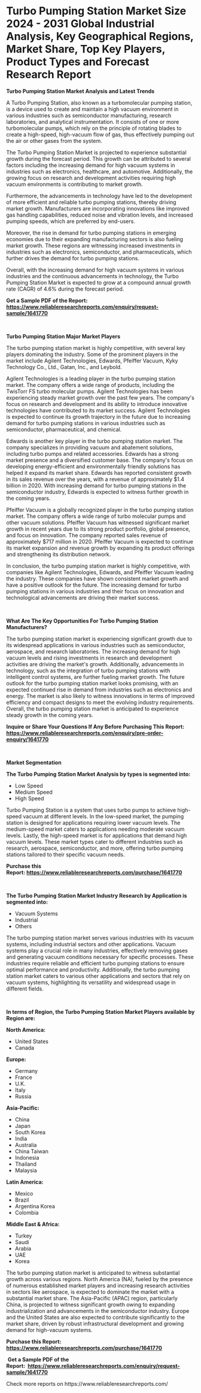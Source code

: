 <p><h1>Turbo Pumping Station Market Size 2024 - 2031 Global Industrial Analysis, Key Geographical Regions, Market Share, Top Key Players, Product Types and Forecast Research Report</h1></p><p><strong>Turbo Pumping Station Market Analysis and Latest Trends</strong></p>
<p><p>A Turbo Pumping Station, also known as a turbomolecular pumping station, is a device used to create and maintain a high vacuum environment in various industries such as semiconductor manufacturing, research laboratories, and analytical instrumentation. It consists of one or more turbomolecular pumps, which rely on the principle of rotating blades to create a high-speed, high-vacuum flow of gas, thus effectively pumping out the air or other gases from the system.</p><p>The Turbo Pumping Station Market is projected to experience substantial growth during the forecast period. This growth can be attributed to several factors including the increasing demand for high vacuum systems in industries such as electronics, healthcare, and automotive. Additionally, the growing focus on research and development activities requiring high vacuum environments is contributing to market growth.</p><p>Furthermore, the advancements in technology have led to the development of more efficient and reliable turbo pumping stations, thereby driving market growth. Manufacturers are incorporating innovations like improved gas handling capabilities, reduced noise and vibration levels, and increased pumping speeds, which are preferred by end-users.</p><p>Moreover, the rise in demand for turbo pumping stations in emerging economies due to their expanding manufacturing sectors is also fueling market growth. These regions are witnessing increased investments in industries such as electronics, semiconductor, and pharmaceuticals, which further drives the demand for turbo pumping stations.</p><p>Overall, with the increasing demand for high vacuum systems in various industries and the continuous advancements in technology, the Turbo Pumping Station Market is expected to grow at a compound annual growth rate (CAGR) of 4.6% during the forecast period.</p></p>
<p><strong>Get a Sample PDF of the Report:&nbsp; <a href="https://www.reliableresearchreports.com/enquiry/request-sample/1641770">https://www.reliableresearchreports.com/enquiry/request-sample/1641770</a></strong></p>
<p>&nbsp;</p>
<p><strong>Turbo Pumping Station Major Market Players</strong></p>
<p><p>The turbo pumping station market is highly competitive, with several key players dominating the industry. Some of the prominent players in the market include Agilent Technologies, Edwards, Pfeiffer Vacuum, Kyky Technology Co., Ltd., Gatan, Inc., and Leybold.</p><p>Agilent Technologies is a leading player in the turbo pumping station market. The company offers a wide range of products, including the TwisTorr FS turbo molecular pumps. Agilent Technologies has been experiencing steady market growth over the past few years. The company's focus on research and development and its ability to introduce innovative technologies have contributed to its market success. Agilent Technologies is expected to continue its growth trajectory in the future due to increasing demand for turbo pumping stations in various industries such as semiconductor, pharmaceutical, and chemical.</p><p>Edwards is another key player in the turbo pumping station market. The company specializes in providing vacuum and abatement solutions, including turbo pumps and related accessories. Edwards has a strong market presence and a diversified customer base. The company's focus on developing energy-efficient and environmentally friendly solutions has helped it expand its market share. Edwards has reported consistent growth in its sales revenue over the years, with a revenue of approximately $1.4 billion in 2020. With increasing demand for turbo pumping stations in the semiconductor industry, Edwards is expected to witness further growth in the coming years.</p><p>Pfeiffer Vacuum is a globally recognized player in the turbo pumping station market. The company offers a wide range of turbo molecular pumps and other vacuum solutions. Pfeiffer Vacuum has witnessed significant market growth in recent years due to its strong product portfolio, global presence, and focus on innovation. The company reported sales revenue of approximately $717 million in 2020. Pfeiffer Vacuum is expected to continue its market expansion and revenue growth by expanding its product offerings and strengthening its distribution network.</p><p>In conclusion, the turbo pumping station market is highly competitive, with companies like Agilent Technologies, Edwards, and Pfeiffer Vacuum leading the industry. These companies have shown consistent market growth and have a positive outlook for the future. The increasing demand for turbo pumping stations in various industries and their focus on innovation and technological advancements are driving their market success.</p></p>
<p>&nbsp;</p>
<p><strong>What Are The Key Opportunities For Turbo Pumping Station Manufacturers?</strong></p>
<p><p>The turbo pumping station market is experiencing significant growth due to its widespread applications in various industries such as semiconductor, aerospace, and research laboratories. The increasing demand for high vacuum levels and rising investments in research and development activities are driving the market's growth. Additionally, advancements in technology, such as the integration of turbo pumping stations with intelligent control systems, are further fueling market growth. The future outlook for the turbo pumping station market looks promising, with an expected continued rise in demand from industries such as electronics and energy. The market is also likely to witness innovations in terms of improved efficiency and compact designs to meet the evolving industry requirements. Overall, the turbo pumping station market is anticipated to experience steady growth in the coming years.</p></p>
<p><strong>Inquire or Share Your Questions If Any Before Purchasing This Report: <a href="https://www.reliableresearchreports.com/enquiry/pre-order-enquiry/1641770">https://www.reliableresearchreports.com/enquiry/pre-order-enquiry/1641770</a></strong></p>
<p>&nbsp;</p>
<p><strong>Market Segmentation</strong></p>
<p><strong>The Turbo Pumping Station Market Analysis by types is segmented into:</strong></p>
<p><ul><li>Low Speed</li><li>Medium Speed</li><li>High Speed</li></ul></p>
<p><p>Turbo Pumping Station is a system that uses turbo pumps to achieve high-speed vacuum at different levels. In the low-speed market, the pumping station is designed for applications requiring lower vacuum levels. The medium-speed market caters to applications needing moderate vacuum levels. Lastly, the high-speed market is for applications that demand high vacuum levels. These market types cater to different industries such as research, aerospace, semiconductor, and more, offering turbo pumping stations tailored to their specific vacuum needs.</p></p>
<p><strong>Purchase this Report:&nbsp;<a href="https://www.reliableresearchreports.com/purchase/1641770">https://www.reliableresearchreports.com/purchase/1641770</a></strong></p>
<p>&nbsp;</p>
<p><strong>The Turbo Pumping Station Market Industry Research by Application is segmented into:</strong></p>
<p><ul><li>Vacuum Systems</li><li>Industrial</li><li>Others</li></ul></p>
<p><p>The turbo pumping station market serves various industries with its vacuum systems, including industrial sectors and other applications. Vacuum systems play a crucial role in many industries, effectively removing gases and generating vacuum conditions necessary for specific processes. These industries require reliable and efficient turbo pumping stations to ensure optimal performance and productivity. Additionally, the turbo pumping station market caters to various other applications and sectors that rely on vacuum systems, highlighting its versatility and widespread usage in different fields.</p></p>
<p>&nbsp;</p>
<p><strong>In terms of Region, the Turbo Pumping Station Market Players available by Region are:</strong></p>
<p>
    <p> <strong> North America: </strong>
        <ul>
            <li>United States</li>
            <li>Canada</li>
        </ul>
        </p> 
    <p> <strong> Europe: </strong>
        <ul>
            <li>Germany</li>
            <li>France</li>
            <li>U.K.</li>
            <li>Italy</li>
            <li>Russia</li>
        </ul>
        </p> 
    <p> <strong> Asia-Pacific: </strong>
        <ul>
            <li>China</li>
            <li>Japan</li>
            <li>South Korea</li>
            <li>India</li>
            <li>Australia</li>
            <li>China Taiwan</li>
            <li>Indonesia</li>
            <li>Thailand</li>
            <li>Malaysia</li>
        </ul>
        </p> 
    <p> <strong> Latin America: </strong>
        <ul>
            <li>Mexico</li>
            <li>Brazil</li>
            <li>Argentina Korea</li>
            <li>Colombia</li>
        </ul>
        </p> 
    <p> <strong> Middle East & Africa: </strong>
        <ul>
            <li>Turkey</li>
            <li>Saudi</li>
            <li>Arabia</li>
            <li>UAE</li>
            <li>Korea</li>
        </ul>
    </p>
    </p>
<p><p>The turbo pumping station market is anticipated to witness substantial growth across various regions. North America (NA), fueled by the presence of numerous established market players and increasing research activities in sectors like aerospace, is expected to dominate the market with a substantial market share. The Asia-Pacific (APAC) region, particularly China, is projected to witness significant growth owing to expanding industrialization and advancements in the semiconductor industry. Europe and the United States are also expected to contribute significantly to the market share, driven by robust infrastructural development and growing demand for high-vacuum systems.</p></p>
<p><strong>Purchase this Report: <a href="https://www.reliableresearchreports.com/purchase/1641770">https://www.reliableresearchreports.com/purchase/1641770</a></strong></p>
<p>&nbsp;<strong>Get a Sample PDF of the Report:&nbsp;&nbsp;<a href="https://www.reliableresearchreports.com/enquiry/request-sample/1641770">https://www.reliableresearchreports.com/enquiry/request-sample/1641770</a></strong></p>
<p><strong></strong></p>
<p>Check more reports on https://www.reliableresearchreports.com/</p>